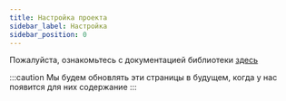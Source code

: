 ```yaml
---
title: Настройка проекта
sidebar_label: Настройка
sidebar_position: 0
---
```


Пожалуйста, ознакомьтесь с документацией библиотеки [здесь](https://github.com/deriv-com/flutter-deriv-api)

:::caution
Мы будем обновлять эти страницы в будущем, когда у нас появится для них содержание
:::
